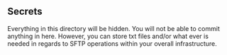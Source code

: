 ## Secrets
Everything in this directory will be hidden. 
You will not be able to commit anything in here. 
However, you can store txt files and/or what ever is needed in regards to SFTP operations within your overall infrastructure. 
